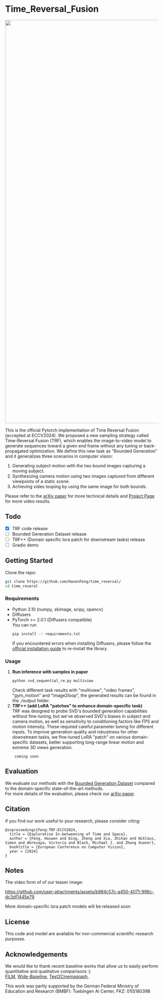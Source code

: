 # Time_Reversal_Fusion
<p align="center"> 
  <img width="1317" alt="TRF_teaser_figure" src="https://github.com/user-attachments/assets/6f793e43-afd8-4830-93f1-2c0171d8328a">
</p>

This is the official Pytorch implementation of Time Reversal Fusion (accepted at ECCV2024). 
We proposed a new sampling strategy called Time-Reversal Fusion (TRF), which enables the image-to-video model to generate sequences toward a given end frame without any tuning or back-propagated optimization. We define this new task as "Bounded Generation" and it generalizes three scenarios in computer vision: 
  1) Generating subject motion with the two bound images capturing a moving subject. 
  2) Synthesizing camera motion using two images captured from different viewpoints of a static scene.
  3) Achieving video looping by using the same image for both bounds.

Please refer to the [arXiv paper](https://arxiv.org/abs/2403.14611) for more technical details and [Project Page](time-reversal.github.io) for more video results.

## Todo
- [x] TRF code release
- [ ] Bounded Generation Dataset release
- [ ] TRF++ (Domain specific lora patch for downstream tasks) release
- [ ] Gradio demo

## Getting Started
Clone the repo:
  ```bash
  git clone https://github.com/HavenFeng/time_reversal/
  cd time_reveral
  ```

### Requirements
* Python 3.10 (numpy, skimage, scipy, opencv)
* Diffusers
* PyTorch >= 2.0.1 (Diffusers compatible)  
  You can run 
  ```bash
  pip install -r requirements.txt
  ```
  If you encountered errors when installing Diffusers, please follow the [official installation guide](https://huggingface.co/docs/diffusers/en/installation) to re-install the library.

### Usage
1. **Run inference with samples in paper**  
    ```bash
    python svd_sequential_re.py multiview
    ```
    Check different task results with "multiview", "video frames", "gym_motion" and "image2loop", the generated results can be found in the ./output folder.
2. **TRF++ (add LoRA "patches" to enhance domain-specific task)**  
    TRF was designed to probe SVD's bounded generation capabilities without fine-tuning, but we've observed SVD's biases in subject and camera motion, as well as sensitivity to conditioning factors like FPS and motion intensity. These required careful parameter tuning for different inputs. To improve generation quality and robustness for other downstream tasks, we fine-tuned LoRA "patch" on various domain-specific datasets, better supporting long-range linear motion and extreme 3D views generation.
   ```
    coming soon
   ```

## Evaluation
We evaluate our methods with the [Bounded Generation Dataset](https://time-reversal.github.io) compared to the domain-specific state-of-the-art methods.  
For more details of the evaluation, please check our [arXiv paper](https://arxiv.org/abs/2403.14611). 


## Citation
If you find our work useful to your research, please consider citing:
```
@inproceedings{Feng:TRF:ECCV2024,
  title = {Explorative In-betweening of Time and Space}, 
  author = {Feng, Haiwen and Ding, Zheng and Xia, Zhihao and Niklaus, Simon and Abrevaya, Victoria and Black, Michael J. and Zhang Xuaner}, 
  booktitle = {European Conference on Computer Vision}, 
  year = {2024}
}
```

## Notes
The video form of of our teaser image:

  https://github.com/user-attachments/assets/b984c57c-a450-4071-996c-dc3df1445e79

More domain-specific lora patch models will be released soon

## License
This code and model are available for non-commercial scientific research purposes.

## Acknowledgements
We would like to thank recent baseline works that allow us to easily perform quantitative and qualitative comparisons :)  
[FILM](https://github.com/google-research/frame-interpolation), 
[Wide-Baseline](https://github.com/yilundu/cross_attention_renderer), 
[Text2Cinemagraph](https://github.com/text2cinemagraph/text2cinemagraph/tree/master), 

This work was partly supported by the German Federal Ministry of Education and Research (BMBF): Tuebingen AI Center, FKZ: 01IS18039B
